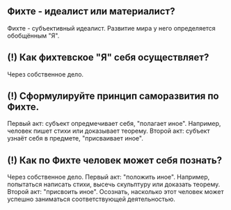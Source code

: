 ## Фихте - идеалист или материалист?
Фихте - субъективный идеалист.
Развитие мира у него определяется обобщённым "Я".

## (!) Как фихтевское "Я" себя осуществляет?
Через собственное дело.

## (!) Сформулируйте принцип саморазвития по Фихте.
Первый акт: субъект опредмечивает себя, "полагает иное".
Например, человек пишет стихи или доказывает теорему.
Второй акт: субъект узнаёт себя в предмете, "присваивает иное".

## (!) Как по Фихте человек может себя познать?
Через собственное дело.
Первый акт: "положить иное".
Например, попытаться написать стихи, высечь скульптуру или доказать теорему.
Второй акт: "присвоить иное".
Осознать, насколько этот человек может успешно заниматься соответствующей деятельностью.
